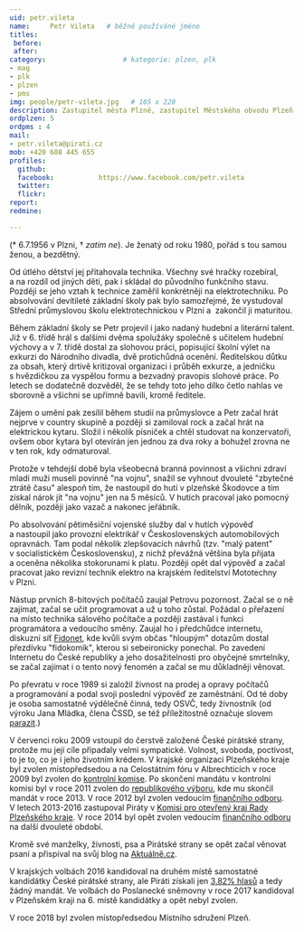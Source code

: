 ```yaml
---
uid: petr.vileta
name:     Petr Vileta  	# běžně používáné jméno
titles:
 before: 
 after: 
category:                 	# kategorie: plzen, plk
- mag
- plk
- plzen
- pms
img: people/petr-vileta.jpg   # 165 x 220
description: Zastupitel města Plzně, zastupitel Městského obvodu Plzeň-2, člen finančních výborů obou zatupitelstev            	# kratký popis, max 160 znaků
ordplzen: 5
ordpms : 4
mail:
- petr.vileta@pirati.cz
mob: +420 608 445 655
profiles:
  github:                 
  facebook: 		  https://www.facebook.com/petr.vileta
  twitter: 		  
  flickr:     		  
report: 
redmine: 

---
```

(* 6.7.1956 v Plzni, † *zatím ne*). Je ženatý od roku 1980, pořád s tou samou ženou, a bezdětný.

Od útlého dětství jej přitahovala technika. Všechny své hračky rozebíral, a&nbsp;na rozdíl od jiných dětí, pak i&nbsp;skládal
do původního funkčního stavu. Později se jeho vztah k&nbsp;technice zaměřil konkrétněji na elektrotechniku. Po absolvování 
devítileté základní školy pak bylo samozřejmé, že vystudoval Střední průmyslovou školu elektrotechnickou v&nbsp;Plzni a&nbsp;
zakončil ji maturitou.

Během základní školy se Petr projevil i jako nadaný hudební a literární talent. Již v&nbsp;6.&nbsp;třídě hrál s&nbsp;dalšími 
dvěma spolužáky společně s&nbsp;učitelem hudební výchovy a&nbsp;v&nbsp;7.&nbsp;třídě dostal za slohovou práci, popisující 
školní výlet na exkurzi do Národního divadla, dvě protichůdná ocenění. Ředitelskou důtku za obsah, který drtivě kritizoval 
organizaci i&nbsp;průběh exkurze, a&nbsp;jedničku s&nbsp;hvězdičkou za vyspělou formu a&nbsp;bezvadný pravopis slohové práce. 
Po letech se dodatečně dozvěděl, že se tehdy toto jeho dílko četlo nahlas ve sborovně a&nbsp;všichni se upřímně bavili, 
kromě ředitele.

Zájem o&nbsp;umění pak zesílil během studií na průmyslovce a&nbsp;Petr začal hrát nejprve v&nbsp;country skupině 
a&nbsp;později si zamiloval rock a&nbsp;začal hrát na elektrickou kytaru. Složil i&nbsp;několik písniček a&nbsp;chtěl 
studovat na konzervatoři, ovšem obor kytara byl otevírán jen jednou za dva roky a&nbsp;bohužel zrovna ne v&nbsp;ten rok, kdy 
odmaturoval.

Protože v tehdejší době byla všeobecná branná povinnost a&nbsp;všichni zdraví mladí muži museli povinně "na vojnu", snažil 
se vyhnout dvouleté "zbytečné ztrátě času" alespoň tím, že nastoupil do hutí v&nbsp;plzeňské Škodovce a&nbsp;tím získal nárok 
jít "na vojnu" jen na 5&nbsp;měsíců. V&nbsp;hutích pracoval jako pomocný dělník, později jako vazač a&nbsp;nakonec jeřábník.

Po absolvování pětiměsíční vojenské služby dal v&nbsp;hutích výpověď a&nbsp;nastoupil jako provozní elektrikář 
v&nbsp;Československých automobilových opravnách. Tam podal několik zlepšovacích návrhů (tzv. "malý patent" 
v&nbsp;socialistickém Československu), z&nbsp;nichž převážná většina byla přijata a&nbsp;oceněna několika stokorunami 
k&nbsp;platu. Později opět dal výpověď a&nbsp;začal pracovat jako revizní technik elektro na krajském ředitelství Mototechny 
v&nbsp;Plzni.

Nástup prvních <nobr>8-bitových</nobr> počítačů zaujal Petrovu pozornost. Začal se o&nbsp;ně zajímat, začal se učit 
programovat a&nbsp;už u&nbsp;toho zůstal. Požádal o&nbsp;přeřazení na místo technika sálového počítače a&nbsp;později 
zastával i&nbsp;funkci programátora a&nbsp;vedoucího směny. Zaujal ho i&nbsp;předchůdce internetu, diskuzní síť 
[Fidonet](http://cs.wikipedia.org/wiki/Fidonet), kde kvůli svým občas "hloupým" dotazům dostal přezdívku "fidokomik", kterou 
si sebeironicky ponechal. Po zavedení Internetu do České republiky a&nbsp;jeho dosažitelnosti pro obyčejné smrtelníky, se 
začal zajímat i&nbsp;o&nbsp;tento nový fenomén a&nbsp;začal se mu důkladněji věnovat.

Po převratu v&nbsp;roce 1989 si založil živnost na prodej a&nbsp;opravy počítačů a&nbsp;programování a&nbsp;podal svoji 
poslední výpověď ze zaměstnání. Od té doby je osoba samostatně výdělečně činná, tedy OSVČ, tedy živnostník (od výroku Jana 
Mládka, člena ČSSD, se též příležitostně označuje slovem [parazit](http://zpravy.idnes.cz/cssd-predstavila-sve-danove-plany-po-volbach-f3z-/domaci.aspx?c=A130316_130536_domaci_kop).)

V červenci roku 2009 vstoupil do čerstvě založené České pirátské strany, protože mu její cíle připadaly velmi sympatické. 
Volnost, svoboda, poctivost, to je to, co je i&nbsp;jeho životním krédem. V krajské organizaci Plzeňského kraje byl zvolen 
místopředsedou a&nbsp;na Celostátním fóru v Albrechticích v roce 2009 byl zvolen do [kontrolní komise](https://wiki.pirati.cz/kk/start). 
Po skončení mandátu v&nbsp;kontrolní komisi byl v&nbsp;roce 2011 zvolen do [republikového výboru](https://wiki.pirati.cz/rv/start), 
kde mu skončil mandát v&nbsp;roce 2013. V&nbsp;roce 2012 byl zvolen vedoucím [finančního odboru](https://wiki.pirati.cz/fo/start). V&nbsp;letech 2013-2016 
zastupoval Piráty v&nbsp;[Komisi pro otevřený kraj Rady Plzeňského kraje](http://www.plzensky-kraj.cz/cs/kategorie/komise-pro-otevreny-kraj-rpk?sekce=all). 
V&nbsp;roce 2014 byl opět zvolen vedoucím [finančního odboru](https://wiki.pirati.cz/fo/start) na další dvouleté období. 

Kromě své manželky, živnosti, psa a&nbsp;Pirátské strany se opět začal věnovat psaní a&nbsp;přispíval na svůj blog na [Aktuálně.cz](http://blog.aktualne.centrum.cz/blogy/petr-vileta.php).

V&nbsp;krajských volbách 2016 kandidoval na druhém místě samostatné kandidátky České pirátské strany, ale Piráti získali 
jen [3,82% hlasů](http://volby.cz/pls/kz2016/kz311?xjazyk=CZ&xdatum=20161007&xkraj=3) a&nbsp;tedy žádný mandát. Ve volbách do 
Poslanecké sněmovny v&nbsp;roce 2017 kandidoval v&nbsp;Plzeňském kraji na 6.&nbsp;místě kandidátky a&nbsp;opět nebyl zvolen.

V&nbsp;roce 2018 byl zvolen místopředsedou Místního sdružení Plzeň.
